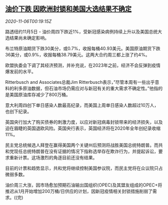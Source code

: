 <!--1604625794000-->
[油价下跌 因欧洲封锁和美国大选结果不确定](https://cn.reuters.com/article/global-oil-1105-thur-idCNKBS27M01P)
------

<div><i>2020-11-06T00:19:15Z</i></div><p>路透纽约11月5日 - 油价周四下跌近1%，受新冠感染病例持续上升以及美国总统大选结果尚未确定影响。</p><p>布兰特原油期货下跌30美分，或0.7%，收报每桶40.93美元。美国原油期货下跌36美分，或0.9%，收报每桶38.79美元。这两大合约周三都上涨了约4%。</p><p>欧盟执委会下调了其经济预测，并补充说，在2023年之前，经济不会反弹到疫情爆发前的水平。</p><p>Ritterbusch and Associates总裁Jim Ritterbusch表示，”尽管本周有一些出乎意料的利多原油数据，但石油市场仍需应对与新冠有关的重大需求不确定性。”他指的是美国原油库存减少了800万桶。</p><p>意大利周四创下单日感染人数最高纪录，而美国上周单日感染人数超过10万人，也创下纪录。</p><p>英国央行加大了购买债券的刺激力度，以应对新冠病毒封锁带来的经济损失，以及迫在眉睫的英国退欧风险。英国央行表示，英国经济将在2020年全年创纪录收缩11%。</p><p>民主党总统候选人拜登在赢得美国两个关键州后预测将战胜美国总统特朗普。而共和党现任总统特朗普在没有证据的情况下指称选举存在欺诈行为，并提起诉讼，要求重新计票。这场激烈的角逐目前还没有结果。</p><p>目前的计票和趋势显示，共和党将继续控制美国参议院，而民主党将在众议院只占微弱多数。</p><p>油价周三大涨，因市场愈加预期石油输出国组织(OPEC)及其盟友组成的OPEC+将推迟从1月开始增加200万桶/日供应的计划，因新冠疫情相关封锁措施削弱了需求。((完)</p>
